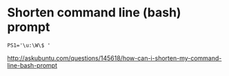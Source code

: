# Shorten command line (bash) prompt

```
PS1='\u:\W\$ '

```

http://askubuntu.com/questions/145618/how-can-i-shorten-my-command-line-bash-prompt

